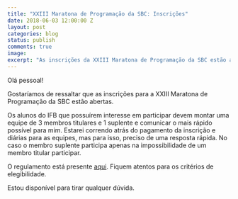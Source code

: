 ```yaml
---
title: "XXIII Maratona de Programação da SBC: Inscrições"
date: 2018-06-03 12:00:00 Z
layout: post
categories: blog
status: publish
comments: true
image:
excerpt: "As inscrições da XXIII Maratona de Programação da SBC estão abertas."
---
```




Olá pessoal!

Gostaríamos de ressaltar que as inscrições para a XXIII Maratona de Programação da SBC estão abertas.

Os alunos do IFB que possuírem interesse em participar devem montar uma equipe de 3 membros titulares e 1 suplente e comunicar o mais rápido possível para mim. Estarei correndo atrás do pagamento da inscrição e diárias para as equipes, mas para isso, preciso de uma resposta rápida.
No caso o membro suplente participa apenas na impossibilidade de um membro titular participar.

O regulamento está presente [aqui](http://maratona.ime.usp.br/regras18.html). Fiquem atentos para os critérios de elegibilidade.

Estou disponível para tirar qualquer dúvida.

